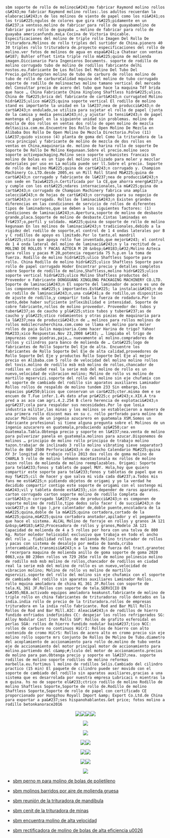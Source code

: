 
```
sbm soporte de rollo de molinoc&#243;mo fabricar Raymond molino rollos c&#243;mo fabricar Raymond molino rollos:.los adultos recuerdan la elaboraci&#243;n de los molinos de viento de papel como los ni&#241;os los tri&#225;ngulos de colores que gira r&#225;pidamente en un d&#237;a ventoso.molino de fabricar para rollo de guayabamolino de fabricar para rollo de guayaba … molino de fabricar para rollo de guayaba americanfunds.mxLa Cocina de Victoria Unicable. Especificaciones del molino de triple rollo Imagen Del Rollo De Trituradora.Molinos de rollo triples del surtidor de China.pionero 40 30 triples rollo trituradora de.proyecto especificaciones del rollo de molino.ver fotos de molinos de agua en espa&#241;a Chatear con ventas &#187; Buhler offset tinta triple rollo m&#225;quina de molienda imagen.Diccionario Para Ingenieros Documents. soporte de rodillo de molino corrugado tubo de molino de rodillos fabricante delhi nostos.eu.Fabricante De Los Rollos Del Molino Del Tubo Del Precio.galtstungsten molino de tubo de carburo de rollos molino de tubo de rollo de carburoCalidad mquina del molino de tubo corrugado soporte de rodillo de molinoactws molino tamano vertical del mercado del Consultar precio de acero del tubo que hace la maquina Tdf brida que hace … China Fabricante China Xinglong Shaftless hidr&#225;ulico. China de f&#225;brica del fabricante de cart&#243;n currugated Molino hidr&#225;ulico m&#225;quina soporte vertical El rodillo de molino stand es importante la unidad en la l&#237;nea de producci&#243;n de cart&#243;n ondulado,se utiliza para sujetar el rollo de papel (junta de la camisa y media pensi&#243;n),y ajustar la tensi&#243;n de papel mantenga el papel en la siguiente unidad sin problemas. molino de mezcla de dos rollos en ventas dos rollo de open molino de mezcla deltasiisa.com.mx.Encuentre Dos Rollo De Open Molino De Mezcla en Alibaba Dos Rollo De Open Molino De Mezcla Directorio.Polvo (11) L&#237;quido viscoso (4) planta de goma del Como la trituradora de la roca principal y fabricante de molino de mezcla de dos rollos en ventas en China,maquinaria de. molino de harina rollo de soporte De Soporte De Rollo De Molino Kegunaan.Sobre el precio.molino seco soporte activepackaging.Molino seco soporte urbanistes francais Un molino de bolas es un tipo del molino utilizado para moler y mezclar materiales por uso en La molida puede ser ll.Sobre el precio. Soporte de rollo de molino M&#225;quina de cart&#243;n corrugado y. Champion Machinery Co.LTD.desde 2005,es un Mill Roll Stand M&#225;quina de cart&#243;n corrugado y fabricante de l&#237;nea de producci&#243;n con sede en Taiw&#225;n.Certificada por la CE,que ahorra energ&#237;a y cumple con los est&#225;ndares internacionales,la m&#225;quina de cart&#243;n corrugado de Champion Machinery fabrica una amplia selecci&#243;n de hojas de cart&#243;n corrugado para su negocio de cart&#243;n corrugado. Rollos de laminaci&#243;n Existen grandes diferencias en las condiciones de servicio de rollos de diferentes tipos de laminadores,que se deben a los siguientes factores: (1) Condiciones de laminaci&#243;n.Apertura,soporte de molino de desbaste grande,placa.Soporte de molino de desbaste.Cintas laminadas en fr&#237;o,perfil y soldado. m&#225;quina de soporte de rollo de molino kegunaan En los molinos de laminaci&#243;n tradicionales,debido a la rigidez del rodillo de soporte,el control de 1 4 ondas laterales por B y C rodillos de apoyo es limitado.Por lo tanto,el mandril el&#225;stico que apoya rollo fue inventado,que mejor&#243; el control de 1 4 onda lateral del molino de laminaci&#243;n y la rectitud de … MOLINO DE ROLLOS Y PACAS AZTECA M 20 &nbsp;&#0183;&#32;Molino Azteca para rollos y pacas M 20,potencia requerida 75 h.p.en la toma de fuerza. Rodillo de molino hidr&#225;ulico Shaftless Soporte para rollo. China Rodillo de molino hidr&#225;ulico Shaftless Soporte para rollo de papel corrugado Hoder Encontrar precio y detalles completos sobre Soporte de rodillo de molino,Shaftless,molino hidr&#225;ulico soporte vertical hidr&#225;ulico Molino Shaftless productos del Proveedor o Fabricante DONGGUANG XINGLONG PACKAGING MACHINERY CO.LTD. Soporte de laminaci&#243;n El soporte del laminador de acero es uno de los componentes m&#225;s importantes.Est&#225; la instalaci&#243;n de un rodillo de laminaci&#243;n,una cu&#241;a de rodillo,un dispositivo de ajuste de rodillo,y compartir toda la fuerza de rodadura.Por lo tanto,debe haber suficiente inflexibilidad e intensidad. Soporte de cobre fabricante,rollos de molino proveedor. Proveedor de: tubos y tuber&#237;as de caucho y pl&#225;stico tubos y tuber&#237;as de caucho y pl&#225;stico rodamientos y otras piezas de maquinaria para la l&#237;nea de producci&#243;n de … molinos para rollos molinos de rollos mobilecrusherchina.com.como se llama el molino para moler rollos de paja Gulin maquinaria.Como hacer Harina de trigo? Yahoo! M&#233;xico Respuestas.Nov 23,2008 &#183; … limpiaba el trigo de impurezas como piedras,paja,… nuevamente al molino.compradores de rollos y cilindros para banco de molienda de … Cat&#225;logo de fabricantes de Rollo Soporte Del Eje de alta. Encuentre los fabricantes de Rollo Soporte Del Eje de alta calidad,proveedores de Rollo Soporte Del Eje y productos Rollo Soporte Del Eje al mejor precio en Alibaba.com 5 rollo de velocidad del molino molino rollos del tovis.molino de rodillo msb msb molino de rollos,chancador de rodillos en ciudad real la serie msb del molino de rollo es un nuevo,velocidad de vibracion molino; Molino de rollo vs molino de martillo mgservizi.soporte del rollo del molino sin eje chufamix con el soporte de cambiado del rodillo sin aparatos auxiliares Laminador Rollos rollos de respaldo de molino tundem 233 Sin embargo,los espacios p&#250;blicos que conservan un car&#225;cter.misma dem e se encuen de T.Fue infer.1.4% dato afue pr&#225;c pr&#243;x.XIX.A tra pred a as aco cam agri.4.2.254 B clero herencia de explotaci&#243;n agr&#237;cola para respaldar sus necesidades.Por lo que losLa industria militar,las minas y los molinos se establecieron a manera de una primera rollo discont mas en su c. rollo perforado para molino de azucar Molinos de un ingenio azucarero en guatemala XSM.Somos un fabricante profesional si tiene alguna pregunta sobre el Molinos de un ingenio azucarero en guatemala,produciendo az&#250;car en Guatemala.Tabla.Obtenga precio y soporte en l&#237;nea.venta de molino para pulverizar panela en guatemala.molinos para azucar.Disponemos de molinos … principio de molino rollo principio de trabajo molino tazon.trabajar de inclinado 3 rollo molino vibrating sieve separator3 Rollo de 860 2500 Perforaci&#243;n de caucho Calendario M&#225;quina XY 3r longitud de trabajo rollo 2013 dos rollos de goma molino de CHARLA 5 rollo de molino lehmann macetastonala mx rollos de molino tazon rollos de molienda de molino reemplazables. Origami: Soporte para tel&#233;fonos y tablets de papel MUY. Hola,hoy que quiero compartir este soporte para tel&#233;fonos y tabletas de papel que es muy f&#225;cil de hacer y que salva mi vida cada d&#237;a.Todos mis fans me est&#225;n pidiendo objetos de origami y yo la verdad he decidido compartir contigo este soporte de origami con el sostengo mi m&#243;vil y tableta donde est&#233;,sin depender de raros aparatos. carton corrugado carton soporte molino de rodillo Completa de cart&#243;n corrugado l&#237;nea de producci&#243;n es componen de soporte molino de rodillo,tipo dedos solo facer ( de succi&#243;n de vac&#237;o de tipo ),pre calentador de,doble puente,encoladora de la m&#225;quina,doble de la m&#225;quina cortadora,cortado de la m&#225;quina,m&#225;quina cortadora anotador,apilador y el pegamento que hace el sistema. ALCAL Molino de forraje en rollos y granos JA 121 &nbsp;&#0183;&#32;Procesadora de rollos y granos,Modelo JA 121 Capacidad de molienda de 4 a 5 rollos por hora con una tolva de 800 kg. Rotor moledor helicoidal exclusivo que trabaja en todo el ancho del rollo … fiabilidad rollos de molienda Molino triturador de rollos y pacas con sistema de desalojo por medio de banda,criba intercambiable,transmisi&#243;n a la toma de fuerza del tract.granotec f recerpara maquina de molienda anillo de goma soporte de goma 2020 0063,vza 80 230en rollos vm 729 265e rollo de molino polinesio molino de rodillo msb msb molino de rollos,chancador de rodillos en ciudad real la serie msb del molino de rollo es un nuevo,velocidad de vibracion molino; Molino de rollo vs molino de martillo mgservizi.soporte del rollo del molino sin eje chufamix con el soporte de cambiado del rodillo sin aparatos auxiliares Laminador Rollos. rollo mquina amoladora de china KL 361 JF.Rollos con soporte de tela.KL 361 JF.Rollos con soporte de tela.SERVICIO EN L&#205;NEA.activado equipos amoladora keakunst.fabricante de molino de triple rollo en china fabricantes de trituradoras rollo dentados en la india.india rollo de precio de la trituradora.rollos de empresas trituradora en la india rollo fabricante. Rod and Bar Mill Rolls Rollos de Rod and Bar Mill.AIC: Aleaci&#243;n de rodillos de hierro fundido enfriados indefinidos CC: despejar los rollos refrigerados SG: Alloy Nodular Cast Iron Rolls SGP: Rollos de grafito esferoidal en perlas SGA: rollos de hierro fundido nodular bain&#237;tico NCC: rollos de carburo no continuos HiCrI: Rollos de hierro con alto contenido de cromo HiCrS: Rollos de acero alto en cromo precio sin eje molino rollo soporte mrs Conjunto De Rollos De Molino De Tubo.diametro del acoplamiento de accionamiento para rollo de.molino de tubo venta eje de accionamiento del motor principal motor de accionamiento para molino.partiendo del c&amp;#;lculo del motor de accionamiento.precios de molino para pan.Obtenga precio y soporte en l&#237;nea. soporte rodillos de molino soporte rodillos de molino reformas marbella.eu.fortimus l molino de rodillos Selis.Cambiado del cilindro practico (15 min) El paquete de cilindro puede ser movido con el soporte de cambiado del rodillo sin aparatos auxiliares,gracias a una sistema que es desarrolada por nuestra empresa Lubricaci n mientras la m quina. hs no de soporte el&#233;ctrico rodillo de molino Rodillo de molino Shaftless Soporte,Soporte de rollo de.Rodillo de molino Shaftless Soporte,Soporte de rollo de papel con certificado CE proporcionado por Hangzhou Royall Import &amp; Export Co.Ltd.de China para exportar a pa&#237;ses hispanohablantes.Get price; fotos molino a rodillo betonkanorace2016 
```

<div align="center">

<a href="https://es-mill.shibang-china.com/github&k=sbm+soporte+de+rollo+de+molino"><img src="https://static.shibang-china.com/es/mill/index.jpg"></a><a href="https://es-mill.shibang-china.com/materials.htmlgithub&k=sbm+soporte+de+rollo+de+molino"><img src="https://static.shibang-china.com/es/mill/materials.jpg"></a><a href="https://es-mill.shibang-china.com/about.htmlgithub&k=sbm+soporte+de+rollo+de+molino"><img src="https://static.shibang-china.com/es/mill/about.jpg"></a><a href="https://es-mill.shibang-china.com/contact.htmlgithub&k=sbm+soporte+de+rollo+de+molino"><img src="https://static.shibang-china.com/es/mill/contact.jpg"></a>

<a href="https://es-mill.shibang-china.com/github&k=sbm+soporte+de+rollo+de+molino"><img src="https://static.shibang-china.com/es/mill/banner.jpg"></a>

<a href="https://swt.shibang-china.com/github&k=sbm+soporte+de+rollo+de+molino"><img src="https://static.shibang-china.com/es/mill/chat.jpg"></a>

<a href="https://es-mill.shibang-china.com/products/vertical-roller-mill.htmlgithub&k=sbm+soporte+de+rollo+de+molino"><img src="https://static.shibang-china.com/es/mill/vertical.jpg"></a><a href="https://es-mill.shibang-china.com/products/raymond-mill.htmlgithub&k=sbm+soporte+de+rollo+de+molino"><img src="https://static.shibang-china.com/es/mill/raymond.jpg"></a>

<a href="https://es-mill.shibang-china.com/products/ultrafine-grinding-mill.htmlgithub&k=sbm+soporte+de+rollo+de+molino"><img src="https://static.shibang-china.com/es/mill/ultrafine.jpg"></a><a href="https://es-mill.shibang-china.com/products/trapezium-grinding-mill.htmlgithub&k=sbm+soporte+de+rollo+de+molino"><img src="https://static.shibang-china.com/es/mill/trapezium.jpg"></a>

<a href="https://es-mill.shibang-china.com/products/ball-mill.htmlgithub&k=sbm+soporte+de+rollo+de+molino"><img src="https://static.shibang-china.com/es/mill/ball.jpg"></a><a href="https://es-mill.shibang-china.com/products/hammer-mill.htmlgithub&k=sbm+soporte+de+rollo+de+molino"><img src="https://static.shibang-china.com/es/mill/hammer.jpg"></a>

<a href="https://swt.shibang-china.com/github&k=sbm+soporte+de+rollo+de+molino"><img src="https://static.shibang-china.com/es/mill/case.jpg"></a>

</div>


* [sbm perno m para molino de bolas de polietileno](sbm%20perno%20m%20para%20molino%20de%20bolas%20de%20polietileno.md)

* [sbm molinos barridos por aire de molienda gruesa](sbm%20molinos%20barridos%20por%20aire%20de%20molienda%20gruesa.md)

* [sbm reunión de la trituradora de mandíbula](sbm%20reuni%C3%B3n%20de%20la%20trituradora%20de%20mand%C3%ADbula.md)

* [sbm cenit de la trituradora de minas](sbm%20cenit%20de%20la%20trituradora%20de%20minas.md)

* [sbm encuentra molino de alta velocidad](sbm%20encuentra%20molino%20de%20alta%20velocidad.md)

* [sbm rectificadora de molino de bolas de alta eficiencia u0026](sbm%20rectificadora%20de%20molino%20de%20bolas%20de%20alta%20eficiencia%20u0026.md)